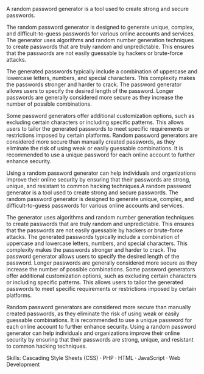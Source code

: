 A random password generator is a tool used to create strong and secure passwords.

The random password generator is designed to generate unique, complex, and difficult-to-guess passwords for various online accounts and services. The generator uses algorithms and random number generation techniques to create passwords that are truly random and unpredictable. This ensures that the passwords are not easily guessable by hackers or brute-force attacks.

The generated passwords typically include a combination of uppercase and lowercase letters, numbers, and special characters. This complexity makes the passwords stronger and harder to crack. The password generator allows users to specify the desired length of the password. Longer passwords are generally considered more secure as they increase the number of possible combinations.

Some password generators offer additional customization options, such as excluding certain characters or including specific patterns. This allows users to tailor the generated passwords to meet specific requirements or restrictions imposed by certain platforms. Random password generators are considered more secure than manually created passwords, as they eliminate the risk of using weak or easily guessable combinations. It is recommended to use a unique password for each online account to further enhance security.

Using a random password generator can help individuals and organizations improve their online security by ensuring that their passwords are strong, unique, and resistant to common hacking techniques.A random password generator is a tool used to create strong and secure passwords. The random password generator is designed to generate unique, complex, and difficult-to-guess passwords for various online accounts and services. 

The generator uses algorithms and random number generation techniques to create passwords that are truly random and unpredictable. This ensures that the passwords are not easily guessable by hackers or brute-force attacks. The generated passwords typically include a combination of uppercase and lowercase letters, numbers, and special characters. This complexity makes the passwords stronger and harder to crack. The password generator allows users to specify the desired length of the password. Longer passwords are generally considered more secure as they increase the number of possible combinations. Some password generators offer additional customization options, such as excluding certain characters or including specific patterns. This allows users to tailor the generated passwords to meet specific requirements or restrictions imposed by certain platforms. 

Random password generators are considered more secure than manually created passwords, as they eliminate the risk of using weak or easily guessable combinations. It is recommended to use a unique password for each online account to further enhance security. Using a random password generator can help individuals and organizations improve their online security by ensuring that their passwords are strong, unique, and resistant to common hacking techniques.

Skills: Cascading Style Sheets (CSS) · PHP · HTML · JavaScript · Web Development
